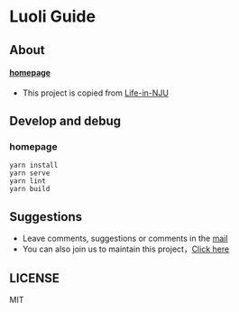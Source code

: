 # Luoli Guide





## About

#### [homepage](https://github.com/gaoajia/LuoLi-Guide)

- This project is copied from [Life-in-NJU](https://github.com/idealclover/Life-in-NJU)




## Develop and debug

### homepage

```
yarn install
yarn serve
yarn lint
yarn build

```


## Suggestions 

- Leave comments, suggestions or comments in the [mail](mailto:lug@litunix.org)
- You can also join us to maintain this project，[Click here](http://wpa.qq.com/msgrd?v=3&amp;uin=2949970175&amp;site=qq&amp;menu=yes)


## LICENSE

MIT
